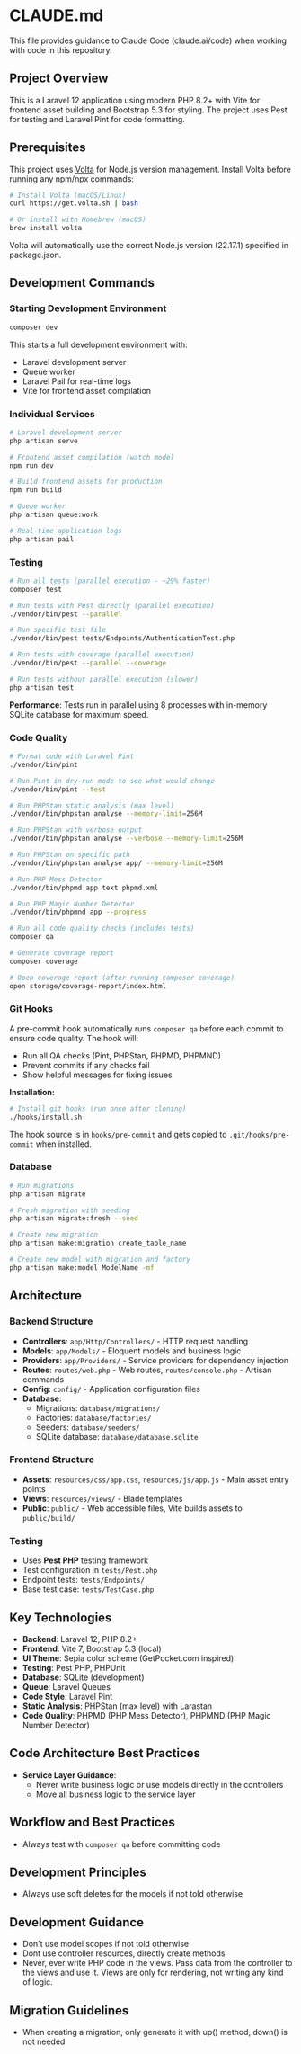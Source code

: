 # CLAUDE.md

This file provides guidance to Claude Code (claude.ai/code) when working with code in this repository.

## Project Overview

This is a Laravel 12 application using modern PHP 8.2+ with Vite for frontend asset building and Bootstrap 5.3 for styling. The project uses Pest for testing and Laravel Pint for code formatting.

## Prerequisites

This project uses [Volta](https://volta.sh/) for Node.js version management. Install Volta before running any npm/npx commands:

```bash
# Install Volta (macOS/Linux)
curl https://get.volta.sh | bash

# Or install with Homebrew (macOS)
brew install volta
```

Volta will automatically use the correct Node.js version (22.17.1) specified in package.json.

## Development Commands

### Starting Development Environment
```bash
composer dev
```
This starts a full development environment with:
- Laravel development server
- Queue worker
- Laravel Pail for real-time logs
- Vite for frontend asset compilation

### Individual Services
```bash
# Laravel development server
php artisan serve

# Frontend asset compilation (watch mode)
npm run dev

# Build frontend assets for production
npm run build

# Queue worker
php artisan queue:work

# Real-time application logs
php artisan pail
```

### Testing
```bash
# Run all tests (parallel execution - ~29% faster)
composer test

# Run tests with Pest directly (parallel execution)
./vendor/bin/pest --parallel

# Run specific test file
./vendor/bin/pest tests/Endpoints/AuthenticationTest.php

# Run tests with coverage (parallel execution)
./vendor/bin/pest --parallel --coverage

# Run tests without parallel execution (slower)
php artisan test
```

**Performance**: Tests run in parallel using 8 processes with in-memory SQLite database for maximum speed.

### Code Quality
```bash
# Format code with Laravel Pint
./vendor/bin/pint

# Run Pint in dry-run mode to see what would change
./vendor/bin/pint --test

# Run PHPStan static analysis (max level)
./vendor/bin/phpstan analyse --memory-limit=256M

# Run PHPStan with verbose output
./vendor/bin/phpstan analyse --verbose --memory-limit=256M

# Run PHPStan on specific path
./vendor/bin/phpstan analyse app/ --memory-limit=256M

# Run PHP Mess Detector
./vendor/bin/phpmd app text phpmd.xml

# Run PHP Magic Number Detector
./vendor/bin/phpmnd app --progress

# Run all code quality checks (includes tests)
composer qa

# Generate coverage report
composer coverage

# Open coverage report (after running composer coverage)
open storage/coverage-report/index.html
```

### Git Hooks
A pre-commit hook automatically runs `composer qa` before each commit to ensure code quality. The hook will:
- Run all QA checks (Pint, PHPStan, PHPMD, PHPMND)
- Prevent commits if any checks fail
- Show helpful messages for fixing issues

**Installation:**
```bash
# Install git hooks (run once after cloning)
./hooks/install.sh
```

The hook source is in `hooks/pre-commit` and gets copied to `.git/hooks/pre-commit` when installed.

### Database
```bash
# Run migrations
php artisan migrate

# Fresh migration with seeding
php artisan migrate:fresh --seed

# Create new migration
php artisan make:migration create_table_name

# Create new model with migration and factory
php artisan make:model ModelName -mf
```

## Architecture

### Backend Structure
- **Controllers**: `app/Http/Controllers/` - HTTP request handling
- **Models**: `app/Models/` - Eloquent models and business logic
- **Providers**: `app/Providers/` - Service providers for dependency injection
- **Routes**: `routes/web.php` - Web routes, `routes/console.php` - Artisan commands
- **Config**: `config/` - Application configuration files
- **Database**: 
  - Migrations: `database/migrations/`
  - Factories: `database/factories/`
  - Seeders: `database/seeders/`
  - SQLite database: `database/database.sqlite`

### Frontend Structure
- **Assets**: `resources/css/app.css`, `resources/js/app.js` - Main asset entry points
- **Views**: `resources/views/` - Blade templates
- **Public**: `public/` - Web accessible files, Vite builds assets to `public/build/`

### Testing
- Uses **Pest PHP** testing framework
- Test configuration in `tests/Pest.php`
- Endpoint tests: `tests/Endpoints/`
- Base test case: `tests/TestCase.php`

## Key Technologies
- **Backend**: Laravel 12, PHP 8.2+
- **Frontend**: Vite 7, Bootstrap 5.3 (local)
- **UI Theme**: Sepia color scheme (GetPocket.com inspired)
- **Testing**: Pest PHP, PHPUnit
- **Database**: SQLite (development)
- **Queue**: Laravel Queues
- **Code Style**: Laravel Pint
- **Static Analysis**: PHPStan (max level) with Larastan
- **Code Quality**: PHPMD (PHP Mess Detector), PHPMND (PHP Magic Number Detector)

## Code Architecture Best Practices

- **Service Layer Guidance**:
  - Never write business logic or use models directly in the controllers
  - Move all business logic to the service layer

## Workflow and Best Practices
- Always test with `composer qa` before committing code

## Development Principles

- Always use soft deletes for the models if not told otherwise

## Development Guidance

- Don't use model scopes if not told otherwise
- Dont use controller resources, directly create methods
- Never, ever write PHP code in the views. Pass data from the controller to the views and use it. Views are only for rendering, not writing any kind of logic.

## Migration Guidelines

- When creating a migration, only generate it with up() method, down() is not needed